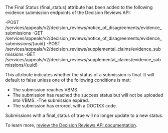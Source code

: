 The Final Status (final_status) attribute has been added to the following evidence submission endpoints of the Decision Reviews API:

-POST /services/appeals/v2/decision_reviews/notice_of_disagreements/evidence_submissions
-GET /services/appeals/v2/decision_reviews/notice_of_disagreements/evidence_submissions/{uuid}
-POST /services/appeals/v2/decision_reviews/supplemental_claims/evidence_submissions
-GET /services/appeals/v2/decision_reviews/supplemental_claims/evidence_submissions/{uuid} 

This attribute indicates whether the status of a submission is final. It will default to false unless one of the following conditions is met:

- The submission reaches VBMS.
- The submission has reached the success status but will not be uploaded into VBMS.
-The submission expired.
- The submission has errored, with a DOC1XX code.

Submissions with a final_status of true will no longer update to a new status.

To learn more, [review the Decision Reviews API documentation](https://developer.va.gov/explore/api/decision-reviews/docs?version=current).
